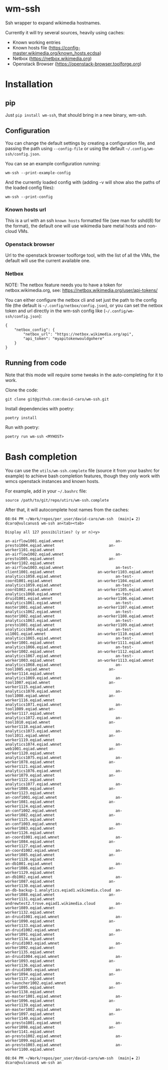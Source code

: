 # wm-ssh

Ssh wrapper to expand wikimedia hostnames.

Currently it will try several sources, heavily using caches:
* Known working entries
* Known hosts file (https://config-master.wikimedia.org/known_hosts.ecdsa)
* Netbox (https://netbox.wikimedia.org)
* Openstack Browser (https://openstack-browser.toolforge.org)

# Installation
## pip

Just `pip install wm-ssh`, that should bring in a new binary, wm-ssh.

## Configuration
You can change the default settings by creating a configuration file, and passing the path using
`--config-file` or using the default `~/.config/wm-ssh/config.json`.

You can se an example configuration running:
```
wm-ssh --print-example-config
```

And the currently loaded config with (adding -v will show also the paths of the loaded config files):
```
wm-ssh --print-config
```

### Known hosts url
This is a url with an ssh `known hosts` formatted file (see man for sshd(8) for the format), the
default one will use wikimedia bare metal hosts and non-cloud VMs.

### Openstack browser
Url to the openstack browser toolforge tool, with the list of all the VMs, the default will use
the current available one.


### Netbox
NOTE: The netbox feature needs you to have a token for netbox.wikimedia.org, see:
    https://netbox.wikimedia.org/user/api-tokens/

You can either configure the netbox cli and set just the path to the config file (the default is
`~/.config/netbox/config.json`), or you can set the netbox token and url directly  in the wm-ssh
config like (`~/.config/wm-ssh/config.json`):
```
{
    "netbox_config": {
        "netbox_url": "https://netbox.wikimedia.org/api",
        "api_token": "myapitokenwouldgohere"
    }
}
```

## Running from code

Note that this mode will require some tweaks in the auto-completing for it to work.

Clone the code:
```
git clone git@github.com:david-caro/wm-ssh.git
```

Install dependencies with poetry:
```
poetry install
```

Run with poetry:
```
poetry run wm-ssh <MYHOST>
```


# Bash completion

You can use the `utils/wm-ssh.complete` file (source it from your bashrc for example) to achieve bash completion features,
though they only work with wmcs openstack instances and known hosts.

For example, add in your `~/.bashrc` file:
```
source /path/to/git/repo/utirs/wm-ssh.complete
```

After that, it will autocomplete host names from the caches:
```
08:04 PM ~/Work/repos/per_user/david-caro/wm-ssh  (main|✚ 2)
dcaro@vulcanus$ wm-ssh an<tab><tab>

Display all 127 possibilities? (y or n)<y>

an-airflow1001.eqiad.wmnet                       an-presto1004.eqiad.wmnet                        an-worker1101.eqiad.wmnet
an-airflow1002.eqiad.wmnet                       an-presto1005.eqiad.wmnet                        an-worker1102.eqiad.wmnet
an-airflow1003.eqiad.wmnet                       an-test-client1001.eqiad.wmnet                   an-worker1103.eqiad.wmnet
analytics1058.eqiad.wmnet                        an-test-coord1001.eqiad.wmnet                    an-worker1104.eqiad.wmnet
analytics1059.eqiad.wmnet                        an-test-coord1002.eqiad.wmnet                    an-worker1105.eqiad.wmnet
analytics1060.eqiad.wmnet                        an-test-druid1001.eqiad.wmnet                    an-worker1106.eqiad.wmnet
analytics1061.eqiad.wmnet                        an-test-master1001.eqiad.wmnet                   an-worker1107.eqiad.wmnet
analytics1062.eqiad.wmnet                        an-test-master1002.eqiad.wmnet                   an-worker1108.eqiad.wmnet
analytics1063.eqiad.wmnet                        an-test-presto1001.eqiad.wmnet                   an-worker1109.eqiad.wmnet
analytics1064.eqiad.wmnet                        an-test-ui1001.eqiad.wmnet                       an-worker1110.eqiad.wmnet
analytics1065.eqiad.wmnet                        an-test-worker1001.eqiad.wmnet                   an-worker1111.eqiad.wmnet
analytics1066.eqiad.wmnet                        an-test-worker1002.eqiad.wmnet                   an-worker1112.eqiad.wmnet
analytics1067.eqiad.wmnet                        an-test-worker1003.eqiad.wmnet                   an-worker1113.eqiad.wmnet
analytics1068.eqiad.wmnet                        an-tool1005.eqiad.wmnet                          an-worker1114.eqiad.wmnet
analytics1069.eqiad.wmnet                        an-tool1007.eqiad.wmnet                          an-worker1115.eqiad.wmnet
analytics1070.eqiad.wmnet                        an-tool1008.eqiad.wmnet                          an-worker1116.eqiad.wmnet
analytics1071.eqiad.wmnet                        an-tool1009.eqiad.wmnet                          an-worker1117.eqiad.wmnet
analytics1072.eqiad.wmnet                        an-tool1010.eqiad.wmnet                          an-worker1118.eqiad.wmnet
analytics1073.eqiad.wmnet                        an-tool1011.eqiad.wmnet                          an-worker1119.eqiad.wmnet
analytics1074.eqiad.wmnet                        an-web1001.eqiad.wmnet                           an-worker1120.eqiad.wmnet
analytics1075.eqiad.wmnet                        an-worker1078.eqiad.wmnet                        an-worker1121.eqiad.wmnet
analytics1076.eqiad.wmnet                        an-worker1079.eqiad.wmnet                        an-worker1122.eqiad.wmnet
analytics1077.eqiad.wmnet                        an-worker1080.eqiad.wmnet                        an-worker1123.eqiad.wmnet
an-conf1001.eqiad.wmnet                          an-worker1081.eqiad.wmnet                        an-worker1124.eqiad.wmnet
an-conf1002.eqiad.wmnet                          an-worker1082.eqiad.wmnet                        an-worker1125.eqiad.wmnet
an-conf1003.eqiad.wmnet                          an-worker1083.eqiad.wmnet                        an-worker1126.eqiad.wmnet
an-coord1001.eqiad.wmnet                         an-worker1084.eqiad.wmnet                        an-worker1127.eqiad.wmnet
an-coord1002.eqiad.wmnet                         an-worker1085.eqiad.wmnet                        an-worker1128.eqiad.wmnet
an-db1001.eqiad.wmnet                            an-worker1086.eqiad.wmnet                        an-worker1129.eqiad.wmnet
an-db1002.eqiad.wmnet                            an-worker1087.eqiad.wmnet                        an-worker1130.eqiad.wmnet
an-db-backup-1.analytics.eqiad1.wikimedia.cloud  an-worker1088.eqiad.wmnet                        an-worker1131.eqiad.wmnet
andrewtest2.trove.eqiad1.wikimedia.cloud         an-worker1089.eqiad.wmnet                        an-worker1132.eqiad.wmnet
an-druid1001.eqiad.wmnet                         an-worker1090.eqiad.wmnet                        an-worker1133.eqiad.wmnet
an-druid1002.eqiad.wmnet                         an-worker1091.eqiad.wmnet                        an-worker1134.eqiad.wmnet
an-druid1003.eqiad.wmnet                         an-worker1092.eqiad.wmnet                        an-worker1135.eqiad.wmnet
an-druid1004.eqiad.wmnet                         an-worker1093.eqiad.wmnet                        an-worker1136.eqiad.wmnet
an-druid1005.eqiad.wmnet                         an-worker1094.eqiad.wmnet                        an-worker1137.eqiad.wmnet
an-launcher1002.eqiad.wmnet                      an-worker1095.eqiad.wmnet                        an-worker1138.eqiad.wmnet
an-master1001.eqiad.wmnet                        an-worker1096.eqiad.wmnet                        an-worker1139.eqiad.wmnet
an-master1002.eqiad.wmnet                        an-worker1097.eqiad.wmnet                        an-worker1140.eqiad.wmnet
an-presto1001.eqiad.wmnet                        an-worker1098.eqiad.wmnet                        an-worker1141.eqiad.wmnet
an-presto1002.eqiad.wmnet                        an-worker1099.eqiad.wmnet
an-presto1003.eqiad.wmnet                        an-worker1100.eqiad.wmnet

08:04 PM ~/Work/repos/per_user/david-caro/wm-ssh  (main|✚ 2)
dcaro@vulcanus$ wm-ssh an
```

